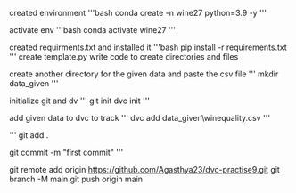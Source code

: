 created environment
'''bash
conda create -n wine27 python=3.9 -y
'''

activate env
'''bash
conda activate wine27
'''

created requirments.txt and installed it
'''bash
pip install -r requirements.txt
'''
create template.py
write code to create directories and files

create another directory for the given data and paste the csv file
'''
mkdir data_given
'''

initialize git and dv
'''
git init
dvc init
'''

add given data to dvc to track
'''
dvc add data_given\winequality.csv
'''

'''
git add .

git commit -m "first commit"
'''

git remote add origin https://github.com/Agasthya23/dvc-practise9.git
git branch -M main
git push origin main
